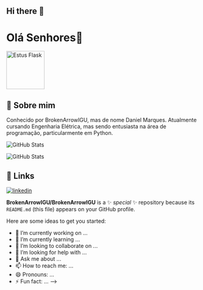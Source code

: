 ## Hi there 👋

# Olá Senhores👋
<img src="https://media1.tenor.com/m/Tsob5aHiS3UAAAAC/hello-there.gif" min-width="300px" max-width="300px" width="100px" align="center" alt="Estus Flask" >

## 🚀 Sobre mim
Conhecido por BrokenArrowIGU, mas de nome Daniel Marques. Atualmente cursando Engenharia Elétrica, mas sendo entusiasta na área de programação, particularmente em Python.

![GitHub Stats](https://github-readme-stats.vercel.app/api?username=BrokenArrowIGU&theme=tokyonight&show_icons=true&hide_border=true&count_private=true)

![GitHub Stats](https://github-readme-stats.vercel.app/api/top-langs/?username=BrokenArrowIGU&theme=tokyonight&show_icons=true&hide_border=true&layout=compact)


## 🔗 Links

[![linkedin](https://img.shields.io/badge/linkedin-0A66C2?style=for-the-badge&logo=linkedin&logoColor=white)](https://www.linkedin.com/)

**BrokenArrowIGU/BrokenArrowIGU** is a ✨ _special_ ✨ repository because its `README.md` (this file) appears on your GitHub profile.

Here are some ideas to get you started:

- 🔭 I’m currently working on ...
- 🌱 I’m currently learning ...
- 👯 I’m looking to collaborate on ...
- 🤔 I’m looking for help with ...
- 💬 Ask me about ...
- 📫 How to reach me: ...
- 😄 Pronouns: ...
- ⚡ Fun fact: ...
-->
